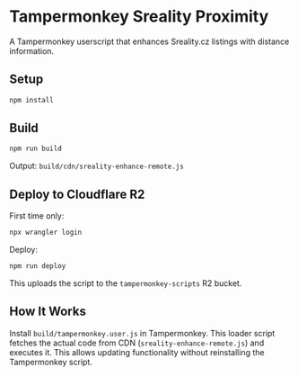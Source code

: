 # Tampermonkey Sreality Proximity

A Tampermonkey userscript that enhances Sreality.cz listings with distance information.

## Setup

```bash
npm install
```

## Build

```bash
npm run build
```

Output: `build/cdn/sreality-enhance-remote.js`

## Deploy to Cloudflare R2

First time only:
```bash
npx wrangler login
```

Deploy:
```bash
npm run deploy
```

This uploads the script to the `tampermonkey-scripts` R2 bucket.

## How It Works

Install `build/tampermonkey.user.js` in Tampermonkey. This loader script fetches the actual code from CDN (`sreality-enhance-remote.js`) and executes it. This allows updating functionality without reinstalling the Tampermonkey script.
